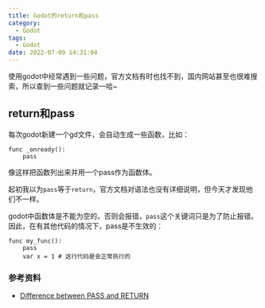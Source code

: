```yaml
---
title: Godot的return和pass
category:
  - Godot
tags:
  - Godot
date: 2022-07-09 14:31:04
---
```


使用godot中经常遇到一些问题，官方文档有时也找不到，国内网站甚至也很难搜索，所以查到一些问题就记录一哈~
<!-- more -->

## return和pass

每次godot新建一个gd文件，会自动生成一些函数，比如：

```gdscript
func _onready():
	pass
```

像这样把函数列出来并用一个pass作为函数体。

起初我以为`pass`等于`return`，官方文档对语法也没有详细说明，但今天才发现他们不一样。

godot中函数体是不能为空的，否则会报错，`pass`这个关键词只是为了防止报错。因此，在有其他代码的情况下，pass是不生效的：

```gdscript
func my_func():
	pass
	var x = 1 # 这行代码是会正常执行的
```

### 参考资料

* [Difference between PASS and RETURN](https://godotengine.org/qa/19110/difference-between-pass-and-return)
